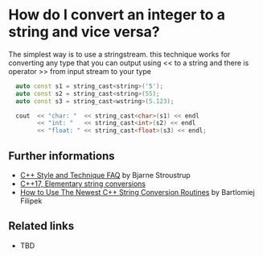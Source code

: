 # How do I convert an integer to a string and vice versa?
The simplest way is to use a stringstream.
this technique works for converting any type that you can output using << to a string and there is operator >> from input stream to your type

```cpp
  auto const s1 = string_cast<string>('5');
  auto const s2 = string_cast<string>(55);
  auto const s3 = string_cast<wstring>(5.123);

  cout  << "char: "  << string_cast<char>(s1) << endl
		<< "int: "   << string_cast<int>(s2) << endl
		<< "float: " << string_cast<float>(s3) << endl;
```

## Further informations
* [C++ Style and Technique FAQ](http://www.stroustrup.com/bs_faq2.html#int-to-string) by Bjarne Stroustrup
* [C++17, Elementary string conversions](http://www.open-std.org/jtc1/sc22/wg21/docs/papers/2016/p0067r5.html)
* [How to Use The Newest C++ String Conversion Routines](https://www.bfilipek.com/2018/12/fromchars.html) by Bartlomiej Filipek

## Related links
* TBD
